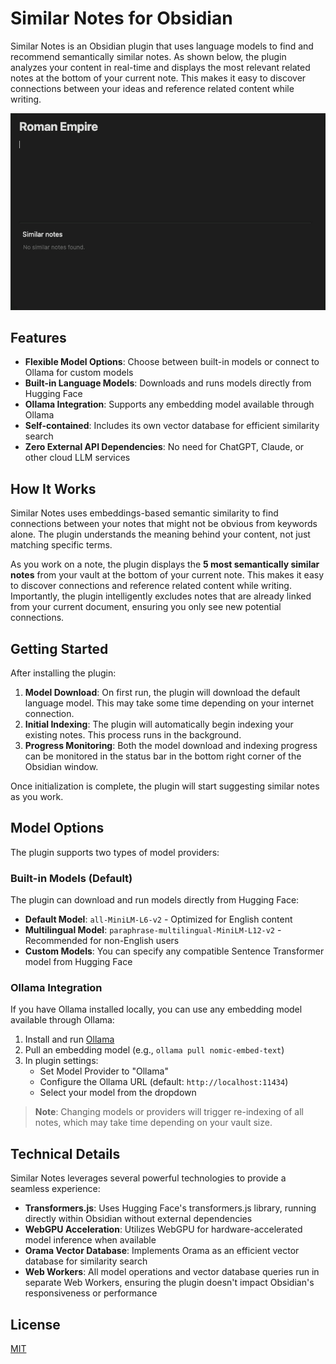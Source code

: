 # Similar Notes for Obsidian

Similar Notes is an Obsidian plugin that uses language models to find and recommend semantically similar notes. As shown below, the plugin analyzes your content in real-time and displays the most relevant related notes at the bottom of your current note. This makes it easy to discover connections between your ideas and reference related content while writing.

![Demo](images/demo.gif)

## Features

-   **Flexible Model Options**: Choose between built-in models or connect to Ollama for custom models
-   **Built-in Language Models**: Downloads and runs models directly from Hugging Face
-   **Ollama Integration**: Supports any embedding model available through Ollama
-   **Self-contained**: Includes its own vector database for efficient similarity search
-   **Zero External API Dependencies**: No need for ChatGPT, Claude, or other cloud LLM services

## How It Works

Similar Notes uses embeddings-based semantic similarity to find connections between your notes that might not be obvious from keywords alone. The plugin understands the meaning behind your content, not just matching specific terms.

As you work on a note, the plugin displays the **5 most semantically similar notes** from your vault at the bottom of your current note. This makes it easy to discover connections and reference related content while writing. Importantly, the plugin intelligently excludes notes that are already linked from your current document, ensuring you only see new potential connections.

## Getting Started

After installing the plugin:

1. **Model Download**: On first run, the plugin will download the default language model. This may take some time depending on your internet connection.
2. **Initial Indexing**: The plugin will automatically begin indexing your existing notes. This process runs in the background.
3. **Progress Monitoring**: Both the model download and indexing progress can be monitored in the status bar in the bottom right corner of the Obsidian window.

Once initialization is complete, the plugin will start suggesting similar notes as you work.

## Model Options

The plugin supports two types of model providers:

### Built-in Models (Default)

The plugin can download and run models directly from Hugging Face:

-   **Default Model**: `all-MiniLM-L6-v2` - Optimized for English content
-   **Multilingual Model**: `paraphrase-multilingual-MiniLM-L12-v2` - Recommended for non-English users
-   **Custom Models**: You can specify any compatible Sentence Transformer model from Hugging Face

### Ollama Integration

If you have Ollama installed locally, you can use any embedding model available through Ollama:

1. Install and run [Ollama](https://ollama.com/)
2. Pull an embedding model (e.g., `ollama pull nomic-embed-text`)
3. In plugin settings:
   - Set Model Provider to "Ollama"
   - Configure the Ollama URL (default: `http://localhost:11434`)
   - Select your model from the dropdown

> **Note**: Changing models or providers will trigger re-indexing of all notes, which may take time depending on your vault size.

## Technical Details

Similar Notes leverages several powerful technologies to provide a seamless experience:

-   **Transformers.js**: Uses Hugging Face's transformers.js library, running directly within Obsidian without external dependencies
-   **WebGPU Acceleration**: Utilizes WebGPU for hardware-accelerated model inference when available
-   **Orama Vector Database**: Implements Orama as an efficient vector database for similarity search
-   **Web Workers**: All model operations and vector database queries run in separate Web Workers, ensuring the plugin doesn't impact Obsidian's responsiveness or performance

## License

[MIT](LICENSE)
